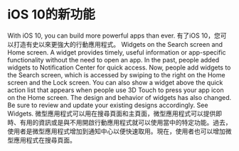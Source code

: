 
# iOS 10的新功能
With iOS 10, you can build more powerful apps than ever.
有了iOS 10，您可以打造有史以來更強大的行動應用程式。
Widgets on the Search screen and Home screen. A widget provides timely, useful information or app-specific functionality without the need to open an app. In the past, people added widgets to Notification Center for quick access. Now, people add widgets to the Search screen, which is accessed by swiping to the right on the Home screen and the Lock screen. You can also show a widget above the quick action list that appears when people use 3D Touch to press your app icon on the Home screen. The design and behavior of widgets has also changed. Be sure to review and update your existing designs accordingly. See Widgets.
微型應用程式可以用在搜尋頁面和主頁面，微型應用程式可以提供即時、有用的資訊或是與不用開啟行動應用程式就可以使用當中的特定功能。過去，使用者是微型應用程式增加到通知中心以便快速取用。現在，使用者也可以增加微型應用程式在搜尋頁面。